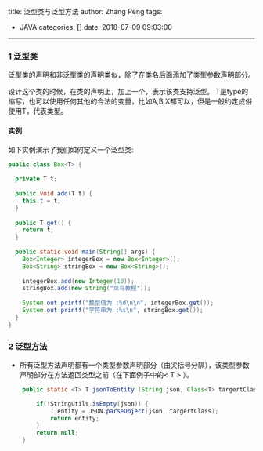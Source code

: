 title: 泛型类与泛型方法
author: Zhang Peng
tags:
  - JAVA
categories: []
date: 2018-07-09 09:03:00
---
### 1 泛型类

泛型类的声明和非泛型类的声明类似，除了在类名后面添加了类型参数声明部分。 

设计这个类的时候，在类的声明上，加上一个<T>，表示该类支持泛型。 T是type的缩写，也可以使用任何其他的合法的变量，比如A,B,X都可以，但是一般约定成俗使用T，代表类型。 

<!--more--> 

#### 实例

如下实例演示了我们如何定义一个泛型类:

```java
public class Box<T> {
   
  private T t;
 
  public void add(T t) {
    this.t = t;
  }
 
  public T get() {
    return t;
  }
 
  public static void main(String[] args) {
    Box<Integer> integerBox = new Box<Integer>();
    Box<String> stringBox = new Box<String>();
 
    integerBox.add(new Integer(10));
    stringBox.add(new String("菜鸟教程"));
 
    System.out.printf("整型值为 :%d\n\n", integerBox.get());
    System.out.printf("字符串为 :%s\n", stringBox.get());
  }
}

```

### 2 泛型方法

- 所有泛型方法声明都有一个类型参数声明部分（由尖括号分隔），该类型参数声明部分在方法返回类型之前（在下面例子中的< T > ）。

```java
    public static <T> T jsonToEntity (String json, Class<T> targertClass) {

        if(!StringUtils.isEmpty(json)) {
            T entity = JSON.parseObject(json, targertClass);
            return entity;
        }
        return null;
    }
```

